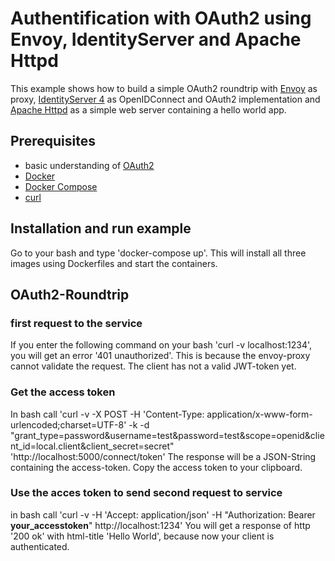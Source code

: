 # Authentification with OAuth2 using Envoy, IdentityServer and Apache Httpd

This example shows how to build a simple OAuth2 roundtrip with [Envoy](https://www.envoyproxy.io/) as proxy, [IdentityServer 4](http://docs.identityserver.io/en/latest/) as OpenIDConnect and OAuth2 implementation and [Apache Httpd](https://httpd.apache.org/) as a simple web server containing a hello world app.

## Prerequisites
* basic understanding of [OAuth2](https://oauth.net/2/)
* [Docker](https://www.docker.com/)
*  [Docker Compose](https://docs.docker.com/compose/)
*  [curl](https://curl.haxx.se/)

## Installation and run example
Go to your bash and type 'docker-compose up'.
This will install all three images using Dockerfiles and start the containers.

## OAuth2-Roundtrip

### first request to the service
If you enter the following command on your bash 'curl -v localhost:1234', you will get an error '401 unauthorized'.
This is because the envoy-proxy cannot validate the request. The client has not a valid JWT-token yet.

### Get the access token
In bash call 'curl -v -X POST -H 'Content-Type: application/x-www-form-urlencoded;charset=UTF-8' -k -d "grant_type=password&username=test&password=test&scope=openid&client_id=local.client&client_secret=secret" 'http://localhost:5000/connect/token'
The response will be a JSON-String containing the access-token.
Copy the access token to your clipboard.

### Use the acces token to send second request to service
in bash call 'curl -v -H 'Accept: application/json' -H "Authorization: Bearer **your_accesstoken**" http://localhost:1234'
You will get a response of http '200 ok' with html-title 'Hello World', because now your client is authenticated.